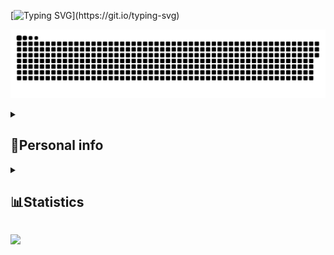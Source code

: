 
[![Typing SVG](https://readme-typing-svg.herokuapp.com/?lines=Hello,+I'm+Alex+Shopiak+👽;KPI+2nd+year+student;Go+and+Node.js+developer!;)](https://git.io/typing-svg)

<p>
 <img width="600" src="assets/github-snake.svg" alt="snake"/>
</p>

<details align="left"> 
  <summary><h2><b>👦Personal info</b></h2></summary>
  <p>
   <code>🎓 Student: KPI / 121 / IM-13</code>
   <code>👷 Speciality: Software engineer / Backend</code><br>
   <code>💡 <a href="https://github.com/AlexShopiak/AlexShopiak/blob/main/SKILLS.md">Skills</a></code>
   <code>🧻 <a href="https://github.com/AlexShopiak/AlexShopiak/blob/main/PROJECTS.md">Projects</a></code>
   <code>📢 <a href="https://github.com/AlexShopiak/AlexShopiak/blob/main/TALKS.md">Public talks</a></code>
   <code>👀 <a href="https://github.com/AlexShopiak/AlexShopiak/blob/main/CONTRIBUTION.md">Open-source contribution</a></code><br>
   <code>🧑‍💻 Languages: JavaScript </code>
   <code>📦 Tech stack: nodeJS</code>
   <code>📈 <a href="https://github.com/AlexShopiak/AlexShopiak/blob/main/RATES.md">Rates</a></code><br>
   <code>💬 <a href="https://telegram.me/alex_shopiak">Telegram</a></code>
   <code>💌 <a href="https://www.instagram.com/alex_shopiak/">Instagram</a></code>
   <code>📫 <a href="mailto:alshop2004@gmail.com">Gmail</a></code> <br>
  </p>
</details>

<details align="left">
  <summary><h2><b>📊Statistics</b></h2></summary>
   <p>
     <img alt="codeSTACKr's GitHub Stats" src="https://github-readme-stats.vercel.app/api/top-langs/?username=alexshopiak&theme=dark" />  
   <br>
     <img alt="codeSTACKr's GitHub Stats" src="https://github-readme-stats.vercel.app/api?username=AlexShopiak&theme=dark" />
   <br>
     <img src="https://metrics.lecoq.io/AlexShopiak" />
   <br>
  </p>
</details>

![](https://komarev.com/ghpvc/?username=your-github-AlexShopiak&color=blue) 
